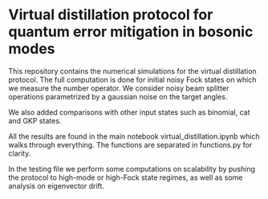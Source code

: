 # Virtual distillation protocol for quantum error mitigation in bosonic modes

This repository contains the numerical simulations for the virtual distillation protocol. The full computation is done for initial noisy Fock states on which we measure the number operator. We consider noisy beam splitter operations parametrized by a gaussian noise on the target angles.

We also added comparisons with other input states such as binomial, cat and GKP states.

All the results are found in the main notebook virtual_distillation.ipynb which walks through everything. The functions are separated in functions.py for clarity.

In the testing file we perform some computations on scalability by pushing the protocol to high-mode or high-Fock state regimes, as well as some analysis on eigenvector drift.
